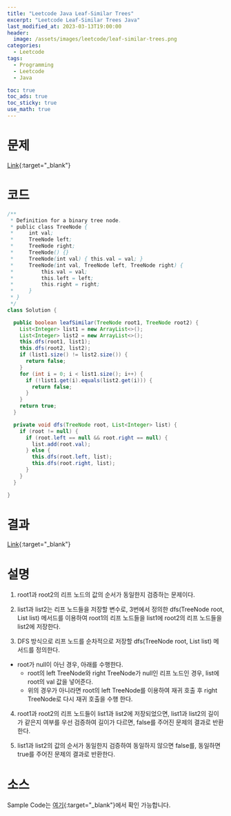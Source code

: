 ```yaml
---
title: "Leetcode Java Leaf-Similar Trees"
excerpt: "Leetcode Leaf-Similar Trees Java"
last_modified_at: 2023-03-13T19:00:00
header:
  image: /assets/images/leetcode/leaf-similar-trees.png
categories:
  - Leetcode
tags:
  - Programming
  - Leetcode
  - Java

toc: true
toc_ads: true
toc_sticky: true
use_math: true
---
```

# 문제
[Link](https://leetcode.com/problems/leaf-similar-trees){:target="_blank"}

# 코드
```java
/**
 * Definition for a binary tree node.
 * public class TreeNode {
 *     int val;
 *     TreeNode left;
 *     TreeNode right;
 *     TreeNode() {}
 *     TreeNode(int val) { this.val = val; }
 *     TreeNode(int val, TreeNode left, TreeNode right) {
 *         this.val = val;
 *         this.left = left;
 *         this.right = right;
 *     }
 * }
 */
class Solution {

  public boolean leafSimilar(TreeNode root1, TreeNode root2) {
    List<Integer> list1 = new ArrayList<>();
    List<Integer> list2 = new ArrayList<>();
    this.dfs(root1, list1);
    this.dfs(root2, list2);
    if (list1.size() != list2.size()) {
      return false;
    }
    for (int i = 0; i < list1.size(); i++) {
      if (!list1.get(i).equals(list2.get(i))) {
        return false;
      }
    }
    return true;
  }

  private void dfs(TreeNode root, List<Integer> list) {
    if (root != null) {
      if (root.left == null && root.right == null) {
        list.add(root.val);
      } else {
        this.dfs(root.left, list);
        this.dfs(root.right, list);
      }
    }
  }

}
```

# 결과
[Link](https://leetcode.com/problems/leaf-similar-trees/submissions/914341388/){:target="_blank"}

# 설명
1. root1과 root2의 리프 노드의 값의 순서가 동일한지 검증하는 문제이다.

2. list1과 list2는 리프 노드들을 저장할 변수로, 3번에서 정의한 dfs(TreeNode root, List<Integer> list) 메서드를 이용하여 root1의 리프 노드들을 list1에 root2의 리프 노드들을 list2에 저장한다.

3. DFS 방식으로 리프 노드를 순차적으로 저장할 dfs(TreeNode root, List<Integer> list) 메서드를 정의한다.
- root가 null이 아닌 경우, 아래를 수행한다.
  - root의 left TreeNode와 right TreeNode가 null인 리프 노드인 경우, list에 root의 val 값을 넣어준다.
  - 위의 경우가 아니라면 root의 left TreeNode를 이용하여 재귀 호출 후 right TreeNode로 다시 재귀 호출을 수행 한다.

4. root1과 root2의 리프 노드들이 list1과 list2에 저장되었으면, list1과 list2의 길이가 같은지 여부를 우선 검증하여 길이가 다르면, false를 주어진 문제의 결과로 반환한다.

5. list1과 list2의 값의 순서가 동일한지 검증하여 동일하지 않으면 false를, 동일하면 true를 주어진 문제의 결과로 반환한다.

# 소스
Sample Code는 [여기](https://github.com/GracefulSoul/leetcode/blob/master/src/main/java/gracefulsoul/problems/LeafSimilarTrees.java){:target="_blank"}에서 확인 가능합니다.